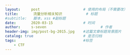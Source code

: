 ```yaml
---
layout:     post   				    # 使用的布局（不需要改）
title:       流量分析相关知识			# 标题 
#subtitle:   脚本，xss #副标题
date:       2020-03-15 				# 时间
author:     s-seven 						# 作者
header-img: img/post-bg-2015.jpg 	#这篇文章标题背景图片
catalog: true 						# 是否归档
tags:								#标签
    - CTF
---
```

